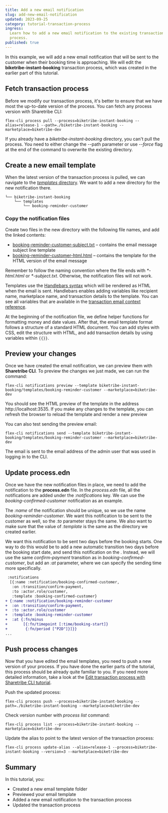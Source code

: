 ```yaml
---
title: Add a new email notification
slug: add-new-email-notification
updated: 2023-09-25
category: tutorial-transaction-process
ingress:
  Learn how to add a new email notification to the existing transaction
  process.
published: true
---
```


In this example, we will add a new email notification that will be sent
to the customer when their booking time is approaching. We will edit the
**biketribe-instant-booking** transaction process, which was created in
the earlier part of this tutorial.

## Fetch transaction process

Before we modify our transaction process, it's better to ensure that we
have most the up-to-date version of the process. You can fetch any
process version with Sharetribe CLI:

```shell
flex-cli process pull --process=biketribe-instant-booking --alias=release-1 --path=./biketribe-instant-booking --marketplace=biketribe-dev
```

<info>

If you already have a _biketribe-instant-booking_ directory, you can't
pull the process. You need to either change the --path parameter or use
_--force_ flag at the end of the command to overwrite the existing
directory.

</info>

## Create a new email template

When the latest version of the transaction process is pulled, we can
navigate to the
[_templates_ directory](/how-to/edit-email-templates-with-sharetribe-cli/#templates-directory).
We want to add a new directory for the new notification there.

```shell
└── biketribe-instant-booking
    └── templates
        └── booking-reminder-customer
```

### Copy the notification files

Create two files in the new directory with the following file names, and
add the linked contents:

- [booking-reminder-customer-subject.txt](/tutorial-assets/booking-reminder-customer-subject.txt)
  – contains the email message subject line template
- [booking-reminder-customer-html.html](/tutorial-assets/booking-reminder-customer-html.txt)
  – contains the template for the HTML version of the email message

Remember to follow the naming convention where the file ends with
_\*-html.html_ or _\*-subject.txt_. Otherwise, the notification files
will not work.

Templates use the
[Handlebars syntax](/references/email-templates/#handlebars) which will
be rendered as HTML when the email is sent. Handlebars enables adding
variables like recipient name, marketplace name, and transaction details
to the template. You can see all variables that are available in the
[transaction email context reference](/references/email-templates/#transaction-email-context).

At the beginning of the notification file, we define helper functions
for formatting money and date values. After that, the email template
format follows a structure of a standard HTML document. You can add
styles with CSS, edit the structure with HTML, and add transaction
details by using variables within `{{}}`.

## Preview your changes

Once we have created the email notification, we can preview them with
**Sharetribe CLI**. To preview the changes we just made, we can run the
command:

```shell
flex-cli notifications preview --template biketribe-instant-booking/templates/booking-reminder-customer --marketplace=biketribe-dev
```

You should see the HTML preview of the template in the address
http://localhost:3535. If you make any changes to the template, you can
refresh the browser to reload the template and render a new preview

You can also test sending the preview email:

```shell
flex-cli notifications send --template biketribe-instant-booking/templates/booking-reminder-customer --marketplace=biketribe-dev
```

<info>

The email is sent to the email address of the admin user that was used
in logging in to the CLI.

</info>

## Update process.edn

Once we have the new notification files in place, we need to add the
notification to the **process.edn** file. In the _process.edn_ file, all
the notifications are added under the _:notifications_ key. We can use
the _booking-confirmed-customer_ notification as an example.

The _:name_ of the notification should be unique, so we use the name
_booking-reminder-customer_. We want this notification to be sent to the
customer as well, so the _:to_ parameter stays the same. We also want to
make sure that the value of _:template_ is the same as the directory we
created earlier.

We want this notification to be sent two days before the booking starts.
One way to do this would be to add a new automatic transition two days
before the booking start date, and send this notification on the .
Instead, we will use the same _confirm-payment_ transition as in
_booking-confirmed-customer_, but add an _:at_ parameter, where we can
specify the sending time more specifically.

```diff
 :notifications
  [{:name :notification/booking-confirmed-customer,
   :on :transition/confirm-payment,
   :to :actor.role/customer,
   :template :booking-confirmed-customer}
+ {:name :notification/booking-reminder-customer
+  :on :transition/confirm-payment,
+  :to :actor.role/customer
+  :template :booking-reminder-customer
+  :at {:fn/minus
+       [{:fn/timepoint [:time/booking-start]}
+        {:fn/period ["P2D"]}]}}
...
```

## Push process changes

Now that you have edited the email templates, you need to push a new
version of your process. If you have done the earlier parts of the
tutorial, this process should be already quite familiar to you. If you
need more detailed information, take a look at the
[Edit transaction process with Sharetribe CLI tutorial](/how-to/edit-transaction-process-with-sharetribe-cli/#validate-and-push-the-process).

Push the updated process:

```shell
flex-cli process push --process=biketribe-instant-booking --path=./biketribe-instant-booking --marketplace=biketribe-dev
```

Check version number with _process list_ command:

```shell
flex-cli process list --process=biketribe-instant-booking --marketplace=biketribe-dev
```

Update the alias to point to the latest version of the transaction
process:

```shell
flex-cli process update-alias --alias=release-1 --process=biketribe-instant-booking --version=3 --marketplace=biketribe-dev
```

## Summary

In this tutorial, you:

- Created a new email template folder
- Previewed your email template
- Added a new email notification to the transaction process
- Updated the transaction process
